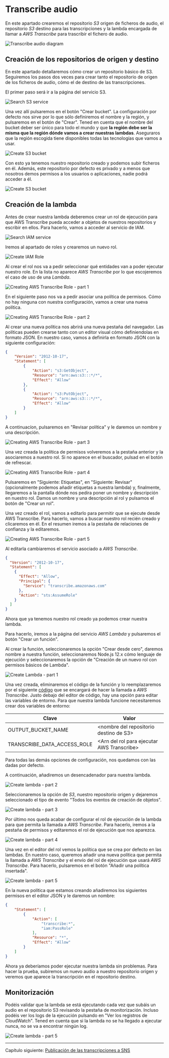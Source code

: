 # Transcribe audio

En este apartado crearemos el repositorio *S3* origen de ficheros de audio, el repositorio *S3* destino para las transcripciones y la lambda encargada de llamar a *AWS Transcribe* para trascribir el fichero de audio.

![Transcribe audio diagram](../../documentation-images/Serverless_Audio_Translator_part1.png)

## Creación de los repositorios de origen y destino

En este apartado detallaremos cómo crear un repositorio básico de S3. Seguiremos los pasos dos veces para crear tanto el repositorio de origen de los ficheros de audio, cómo el de destino de las transcripciones.

El primer paso será ir a la página del servicio S3.

![Search S3 service](../../documentation-images/searching_s3_service.png)

Una vez allí pulsaremos en el botón "Crear bucket". La configuración por defecto nos sirve por lo que sólo definiremos el nombre y la región, y pulsaremos en el botón de "Crear". Tened en cuenta que el nombre del bucket deber ser único para todo el mundo y que **la región debe ser la misma que la región dónde vamos a crear nuestras lambdas**. Aseguraros que la región escogida tiene disponibles todas las tecnologías que vamos a usar.

![Create S3 bucket](../../documentation-images/creating_bucket_audio_source.png)

Con esto ya tenemos nuestro repositorio creado y podemos subir ficheros en él. Además, este repositorio por defecto es privado y a menos que nosotros demos permisos a los usuarios o aplicaciones, nadie podrá acceder a él.

![Create S3 bucket](../../documentation-images/upload-files.png)

## Creación de la lambda

Antes de crear nuestra lambda deberemos crear un rol de ejecución para que AWS Transcribe pueda acceder a objetos de nuestros repositorios y escribir en ellos. Para hacerlo, vamos a acceder al servicio de IAM.

![Search IAM service](../../documentation-images/searching_iam_service.png)

Iremos al apartado de roles y crearemos un nuevo rol.

![Create IAM Role](../../documentation-images/creating_roles.png)

Al crear el rol nos va a pedir seleccionar qué entidades van a poder ejecutar nuestro role. En la lista no aparece *AWS Transcribe* por lo que escojeremos el caso de uso de una *Lambda*.

![Creating AWS Transcribe Role - part 1](../../documentation-images/creating_awstranscribe_role_1.png)

En el siguiente paso nos va a pedir asociar una política de permisos. Cómo no hay ninguna con nuestra configuración, vamos a crear una nueva política.

![Creating AWS Transcribe Role - part 2](../../documentation-images/create_role_permisions.png)

Al crear una nueva política nos abrirá una nueva pestaña del navegador. Las políticas pueden crearse tanto con un editor visual cómo definiendolas en formato JSON. En nuestro caso, vamos a definirla en formato JSON con la siguiente configuración:

```json
{
    "Version": "2012-10-17",
    "Statement": [
        {
            "Action": "s3:GetObject",
            "Resource": "arn:aws:s3:::*/*",
            "Effect": "Allow"
        },
        {
            "Action": "s3:PutObject",
            "Resource": "arn:aws:s3:::*/*",
            "Effect": "Allow"
        }
    ]
}
```

A continuacíon, pulsaremos en "Revisar política" y le daremos un nombre y una descripción.

![Creating AWS Transcribe Role - part 3](../../documentation-images/creating_awstranscribe_role_permisions.png)

Una vez creada la política de permisos volveremos a la pestaña anterior y la asociaremos a nuestro rol. Si no aparece en el buscador, pulsad en el botón de refrescar.

![Creating AWS Transcribe Role - part 4](../../documentation-images/creating_awstranscribe_role_2.png)

Pulsaremos en "Siguiente: Etiquetas", en "Siguiente: Revisar" (opcionalmente podemos añadir etiquetas a nuestra lambda) y, finalmente, llegaremos a la pantalla dónde nos pedira poner un nombre y descripción en nuestro rol. Damos un nombre y una descripción al rol y pulsamos el botón de "Crear un rol".

Una vez creado el rol, vamos a editarlo para permitir que se ejecute desde AWS Transcribe. Para hacerlo, vamos a buscar nuestro rol recién creado y clicaremos en él. En el resumen iremos a la pestaña de relaciones de confianza y la editaremos.

![Creating AWS Transcribe Role - part 5](../../documentation-images/creating_awstranscribe_role_4.png)

Al editarla cambiaremos el servicio asociado a *AWS Transcribe*.

```json
{
  "Version": "2012-10-17",
  "Statement": [
    {
      "Effect": "Allow",
      "Principal": {
        "Service": "transcribe.amazonaws.com"
      },
      "Action": "sts:AssumeRole"
    }
  ]
}
```

Ahora que ya tenemos nuestro rol creado ya podemos crear nuestra lambda.

Para hacerlo, iremos a la página del servicio *AWS Lambda* y pulsaremos el botón "Crear un función".

Al crear la función, seleccionaremos la opción "Crear desde cero", daremos nombre a nuestra función, seleccionaremos Node.js 12.x cómo lenguaje de ejecución y seleccionaremos la opción de "Creación de un nuevo rol con permisos básicos de Lambda".

![Create Lambda - part 1](../../documentation-images/create_lambda.png)

Una vez creada, eliminaremos el código de la función y lo reemplazaremos por el siguiente [código](./audio-translator-send-audio-to-transcribe.js) que se encargará de hacer la llamada a *AWS Transcribe*. Justo debajo del editor de código, hay una opción para editar las variables de entorno. Para que nuestra lambda funcione necesitaremos crear dos variables de entorno:

| Clave                       | Valor                                       |
| --------------------------- | ------------------------------------------- |
| OUTPUT_BUCKET_NAME          | \<nombre del repositorio destino de S3>     |
| TRANSCRIBE_DATA_ACCESS_ROLE | \<Arn del rol para ejecutar AWS Transcribe> |

Para todas las demás opciones de configuración, nos quedamos con las dadas por defecto.

A continuación, añadiremos un desencadenador para nuestra lambda.

![Create lambda - part 2](../../documentation-images/lambda_transcribeAudio_1.png)

Seleccionaremos la opción de *S3*, nuestro repositorio origen y dejaremos seleccionado el tipo de evento "Todos los eventos de creación de objetos".

![Create lambda - part 3](../../documentation-images/create_lambda_trigger_2.png)

Por último nos queda acabar de configurar el rol de ejecución de la lambda para que permita la llamada a *AWS Transcribe*. Para hacerlo, iremos a la pestaña de permisos y editaremos el rol de ejecución que nos aparezca.

![Create lambda - part 4](../../documentation-images/editing_awstranscribe_role.png)

Una vez en el editor del rol vemos la política que se crea por defecto en las lambdas. En nuestro caso, queremos añadir una nueva política que permita la llamada a *AWS Transcribe* y el envío del rol de ejecución que usará *AWS Transcribe*. Para hacerlo, pulsaremos en el botón "Añadir una política insertada".

![Create lambda - part 5](../../documentation-images/edit_lambda_role.png)

En la nueva política que estamos creando añadiremos los siguientes permisos en el editor JSON y le daremos un nombre:

```json
{
    "Statement": [
        {
            "Action": [
                "transcribe:*",
                "iam:PassRole"
            ],
            "Resource": "*",
            "Effect": "Allow"
        }
    ]
}
```

Ahora ya deberíamos poder ejecutar nuestra lambda sin problemas. Para hacer la prueba, subiremos un nuevo audio a nuestro repositorio origen y veremos que aparece la transcripción en el repositorio destino.

## Monitorización

Podéis validar que la lambda se está ejecutando cada vez que subáis un audio en el repositorio S3 revisando la pestaña de monitorización. Incluso podéis ver los logs de la ejecución pulsando en "Ver los registros de CloudWatch". Tened en cuenta que si la lambda no se ha llegado a ejecutar nunca, no se va a encontrar ningún log.

![Create lambda - part 5](../../documentation-images/lambda_monitorization.png)



---

Capítulo siguiente: [Publicación de las transcripciones a SNS](./01-transcribe-audio-and-send-transcription-to-sns/send-transcription-to-sns/guide.md)





